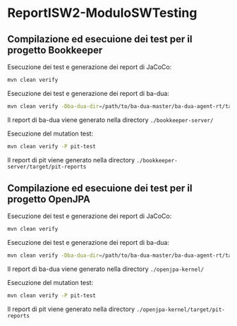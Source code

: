 # ReportISW2-ModuloSWTesting
## Compilazione ed esecuione dei test per il progetto Bookkeeper

Esecuzione dei test e generazione dei report di JaCoCo:
```bash
mvn clean verify
```

Esecuzione dei test e generazione dei report di ba-dua:
```bash
mvn clean verify -Dba-dua-dir=/path/to/ba-dua-master/ba-dua-agent-rt/target -P data-flow-test
```
Il report di ba-dua viene generato nella directory ```./bookkeeper-server/```


Esecuzione del mutation test:
```bash
mvn clean verify -P pit-test
```
Il report di pit viene generato nella directory ```./bookkeeper-server/target/pit-reports```

## Compilazione ed esecuione dei test per il progetto OpenJPA

Esecuzione dei test e generazione dei report di JaCoCo:
```bash
mvn clean verify
```

Esecuzione dei test e generazione dei report di ba-dua:
```bash
mvn clean verify -Dba-dua-dir=/path/to/ba-dua-master/ba-dua-agent-rt/target -P data-flow-test
```
Il report di ba-dua viene generato nella directory ```./openjpa-kernel/```


Esecuzione del mutation test:
```bash
mvn clean verify -P pit-test
```
Il report di pit viene generato nella directory ```./openjpa-kernel/target/pit-reports```
